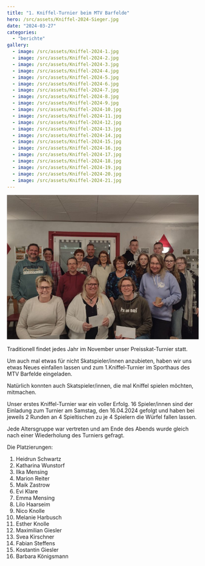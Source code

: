 ```yaml
---
title: "1. Kniffel-Turnier beim MTV Barfelde"
hero: /src/assets/Kniffel-2024-Sieger.jpg
date: "2024-03-27"
categories:
  - "berichte"
gallery:
  - image: /src/assets/Kniffel-2024-1.jpg
  - image: /src/assets/Kniffel-2024-2.jpg
  - image: /src/assets/Kniffel-2024-3.jpg
  - image: /src/assets/Kniffel-2024-4.jpg
  - image: /src/assets/Kniffel-2024-5.jpg
  - image: /src/assets/Kniffel-2024-6.jpg
  - image: /src/assets/Kniffel-2024-7.jpg
  - image: /src/assets/Kniffel-2024-8.jpg
  - image: /src/assets/Kniffel-2024-9.jpg
  - image: /src/assets/Kniffel-2024-10.jpg
  - image: /src/assets/Kniffel-2024-11.jpg
  - image: /src/assets/Kniffel-2024-12.jpg
  - image: /src/assets/Kniffel-2024-13.jpg
  - image: /src/assets/Kniffel-2024-14.jpg
  - image: /src/assets/Kniffel-2024-15.jpg
  - image: /src/assets/Kniffel-2024-16.jpg
  - image: /src/assets/Kniffel-2024-17.jpg
  - image: /src/assets/Kniffel-2024-18.jpg
  - image: /src/assets/Kniffel-2024-19.jpg
  - image: /src/assets/Kniffel-2024-20.jpg
  - image: /src/assets/Kniffel-2024-21.jpg
---
```


![](/src/assets/Kniffel-2024-Sieger.jpg)

Traditionell findet jedes Jahr im November unser Preisskat-Turnier statt.

Um auch mal etwas für nicht Skatspieler/innen anzubieten, haben wir uns etwas Neues einfallen lassen und zum 1.Kniffel-Turnier im Sporthaus des MTV Barfelde eingeladen.

Natürlich konnten auch Skatspieler/innen, die mal Kniffel spielen möchten, mitmachen.

Unser erstes Kniffel-Turnier war ein voller Erfolg. 16 Spieler/innen sind der Einladung zum Turnier am Samstag, den 16.04.2024 gefolgt und haben bei jeweils 2 Runden an 4 Spieltischen zu je 4 Spielern die Würfel fallen lassen.

Jede Altersgruppe war vertreten und am Ende des Abends wurde gleich nach einer Wiederholung des Turniers gefragt.

Die Platzierungen:

1. Heidrun Schwartz
2. Katharina Wunstorf
3. Ilka Mensing
4. Marion Reiter
5. Maik Zastrow
6. Evi Klare
7. Emma Mensing
8. Lilo Haarseim
9. Nico Knolle
10. Melanie Harbusch
11. Esther Knolle
12. Maximilian Giesler
13. Svea Kirschner
14. Fabian Steffens
15. Kostantin Giesler
16. Barbara Königsmann
